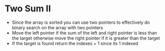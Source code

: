 # Two Sum II
* Since the array is sorted you can use two pointers to effectively do binary search on the array with two pointers
* Move the left pointer if the sum of the left and right pointer is less than the target otherwise move the right pointer if it is greater than the target
* If the target is found return the indexes + 1 since its 1 indexed